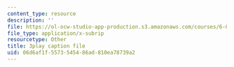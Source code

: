 ```yaml
---
content_type: resource
description: ''
file: https://ol-ocw-studio-app-production.s3.amazonaws.com/courses/6-041-probabilistic-systems-analysis-and-applied-probability-fall-2010/06d6af1f5573545486ad810ea78739a2_Tx7zzD4aeiA.vtt
file_type: application/x-subrip
resourcetype: Other
title: 3play caption file
uid: 06d6af1f-5573-5454-86ad-810ea78739a2
---
```

